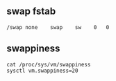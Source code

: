 ## swap fstab
```
/swap none    swap    sw    0   0
```

## swappiness
```
cat /proc/sys/vm/swappiness
sysctl vm.swappiness=20
```
